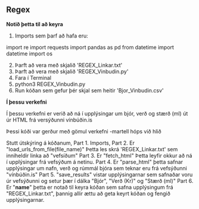## Regex
**Notið þetta til að keyra**
1. Imports sem þarf að hafa eru:

import re
import requests
import pandas as pd
from datetime import datetime
import os


2. Þarft að vera með skjalið 'REGEX_Linkar.txt'
3. Þarft að vera með skjalið 'REGEX_Vinbudin.py'
4. Fara í Terminal
5. python3 REGEX_Vinbudin.py
6. Run kóðan sem gefur þér skjal sem heitir 'Bjor_Vinbudin.csv'


**Í þessu verkefni**

Í þessu verkefni er verið að ná í upplýsingar um bjór, verð og stærð (ml) út úr HTML frá versýðunni vínbúðin.is

Þessi kóði var gerður með gömul verkefni -martell hóps við hlið

Stutt útskýring á kóðanum,
Part 1. Imports,
Part 2. Er "load_urls_from_file(file_name)" Þetta les skrá 'REGEX_Linkar.txt' sem inniheldir linka að "vefsíðum"
Part 3. Er "fetch_html" Þetta leyfir okkur að ná í upplýsingar frá vefsýðum á netinu.
Part 4. Er "parse_html" þetta safnar upplýsingar um nafn, verð og rúmmál bjóra sem teknar eru frá vefsýðunni "vínbúðin.is"
Part 5. "save_results" vistar upplýsingarnar sem safnaðar voru úr vefsýðunni og setur þær í dálka "Bjór", "Verð (Kr)" og "Stærð (ml)"
Part 6. Er "__name__" þetta er notað til keyra kóðan sem safna upplýsingum frá "REGEX_Linkar.txt", þannig allir ættu að geta keyrt kóðan og fengið upplýsingarnar.